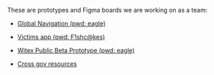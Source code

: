These are prototypes and Figma boards we are working on as a team: 

- [Global Navigation (pwd: eagle)](https://witness-expenses.herokuapp.com/FCT-v1/2-cps-user-journey/E-case-overview)
- [Victims app (pwd: F1shc@kes)](https://witness-expenses.herokuapp.com/FCT-v1/2-cps-user-journey/E-case-overview) 
- [Witex Public Beta Prototype (pwd: eagle)](https://witness-expenses.herokuapp.com/) 



- [Cross gov resources](https://x-govuk.github.io/) 
